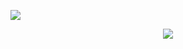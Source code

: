 ![](https://github.com/blinkchan/blinkchan/blob/master/rickrollsmall.gif)
<div style="text-align:center"><img src="https://github.com/blinkchan/blinkchan/blob/master/rickrollsmall.gif" /></div>

<!--
**blinkchan/blinkchan** is a ✨ _special_ ✨ repository because its `README.md` (this file) appears on your GitHub profile.

Here are some ideas to get you started:

- 🔭 I’m currently working on ...
- 🌱 I’m currently learning ...
- 👯 I’m looking to collaborate on ...
- 🤔 I’m looking for help with ...
- 💬 Ask me about ...
- 📫 How to reach me: ...
- 😄 Pronouns: ...
- ⚡ Fun fact: ...
-->
